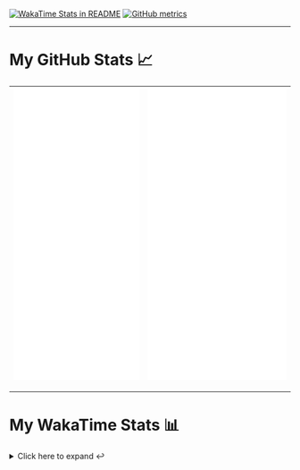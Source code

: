 [![WakaTime Stats in README](https://github.com/LOsioChico/LOsioChico/actions/workflows/waka.yml/badge.svg)](https://github.com/LOsioChico/LOsioChico/actions/workflows/waka.yml) [![GitHub metrics](https://github.com/LOsioChico/LOsioChico/actions/workflows/metrics.yml/badge.svg)](https://github.com/LOsioChico/LOsioChico/actions/workflows/metrics.yml)

---

# My GitHub Stats 📈

| ![](./assets/metrics.svg) | ![](./assets/metrics2.svg) |
| ------------------------- | -------------------------- |

---

# My WakaTime Stats 📊

<details>
<summary>Click here to expand ↩️</summary>
<br>

<!--START_SECTION:waka-->
![Code Time](http://img.shields.io/badge/Code%20Time-1%2C880%20hrs%2032%20mins-blue)

![Lines of code](https://img.shields.io/badge/From%20Hello%20World%20I%27ve%20Written-358.9%20thousand%20lines%20of%20code-blue)

**🐱 My GitHub Data** 

> 📦 607.4 kB Used in GitHub's Storage 
 > 
> 🚫 Not Opted to Hire
 > 
> 📜 24 Public Repositories 
 > 
> 🔑 30 Private Repositories 
 > 
**I'm a Night 🦉** 

```text
🌞 Morning                591 commits         ███░░░░░░░░░░░░░░░░░░░░░░   13.97 % 
🌆 Daytime                1292 commits        ████████░░░░░░░░░░░░░░░░░   30.55 % 
🌃 Evening                1455 commits        █████████░░░░░░░░░░░░░░░░   34.41 % 
🌙 Night                  891 commits         █████░░░░░░░░░░░░░░░░░░░░   21.07 % 
```
📅 **I'm Most Productive on Thursday** 

```text
Monday                   595 commits         ████░░░░░░░░░░░░░░░░░░░░░   14.07 % 
Tuesday                  646 commits         ████░░░░░░░░░░░░░░░░░░░░░   15.28 % 
Wednesday                479 commits         ███░░░░░░░░░░░░░░░░░░░░░░   11.33 % 
Thursday                 755 commits         ████░░░░░░░░░░░░░░░░░░░░░   17.85 % 
Friday                   643 commits         ████░░░░░░░░░░░░░░░░░░░░░   15.20 % 
Saturday                 738 commits         ████░░░░░░░░░░░░░░░░░░░░░   17.45 % 
Sunday                   373 commits         ██░░░░░░░░░░░░░░░░░░░░░░░   08.82 % 
```


📊 **This Week I Spent My Time On** 

```text
💬 Programming Languages: 
Scala                    17 hrs 49 mins      ███████████████████████░░   93.25 % 
Other                    1 hr 8 mins         █░░░░░░░░░░░░░░░░░░░░░░░░   05.99 % 
XML                      5 mins              ░░░░░░░░░░░░░░░░░░░░░░░░░   00.45 % 
Batchfile                1 min               ░░░░░░░░░░░░░░░░░░░░░░░░░   00.13 % 
Markdown                 1 min               ░░░░░░░░░░░░░░░░░░░░░░░░░   00.10 % 
```

**I Mostly Code in TypeScript** 

```text
TypeScript               30 repos            █████████████░░░░░░░░░░░░   52.63 % 
Scala                    7 repos             ███░░░░░░░░░░░░░░░░░░░░░░   12.28 % 
CSS                      5 repos             ██░░░░░░░░░░░░░░░░░░░░░░░   08.77 % 
Python                   3 repos             █░░░░░░░░░░░░░░░░░░░░░░░░   05.26 % 
Java                     2 repos             █░░░░░░░░░░░░░░░░░░░░░░░░   03.51 % 
```




 Last Updated on 27/11/2024 01:06:04 UTC
<!--END_SECTION:waka-->

## </details>
